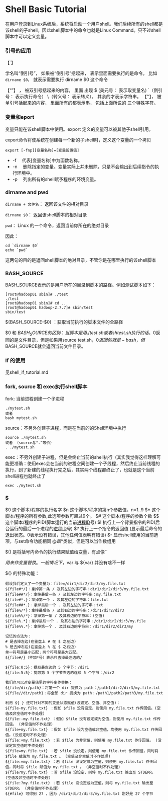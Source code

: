 # Shell Basic Tutorial

在用户登录到Linux系统后，系统将启动一个用户shell。我们后续所有的shell都是该shell的子shell。因此shell脚本中的命令也就是Linux Command。只不过shell脚本中可以定义变量。



### 引号的应用

【`】

 学名叫“倒引号”， 如果被“倒引号”括起来， 表示里面需要执行的是命令。
比如 `dirname $0`， 就表示需要执行  dirname $0 这个命令

【“”】 ， 被双引号括起来的内容， 里面 出现 $ (美元号： 表示取变量名) `（倒引号： 表示执行命令）  \（转义号： 表示转义），  其余的才表示字符串。
【’‘】， 被单引号括起来的内容， 里面所有的都表示串， 包括上面所说的 三个特殊字符。



### 变量和eport

变量只能在该shell脚本中使用。export 定义的变量可以被其他子shell引用。

export命令将使系统在创建每一个新的子shell时，定义这个变量的一个拷贝

```shell
export [-fnp][变量名称]=[变量设置值]
```

- -f 　代表[变量名称]中为函数名称。
- -n 　删除指定的变量。变量实际上并未删除，只是不会输出到后续指令的执行环境中。
- -p 　列出所有的shell赋予程序的环境变量。



### dirname and pwd

`dirname + 文件名`： 返回该文件的相对目录

`dirname $0`： 返回该shell脚本的相对目录

`pwd`： Linux 的一个命令，返回当前你所在的绝对目录



因此： 

```shell
cd `dirname $0`
echo `pwd`
```

这两句的目的是返回shell脚本的绝对目录，不管你是在哪里执行的该shell脚本



### BASH_SOURCE

BASH_SOURCE表示的是用户所在的目录到脚本的路径。例如测试脚本如下：

```shell
[root@hadoop01 sbin]# ./test 
./test
[root@hadoop01 sbin]# cd ..
[root@hadoop01 hadoop-2.7.7]# sbin/test 
sbin/test
```

${BASH_SOURCE-$0} ：获取当前执行的脚本文件的全路径

$0 和 $BASH_SOURCE的区别：当脚本是用./test.sh 或者 sh test.sh执行的话，$0返回的是文件目录，但是如果用source test.sh，$0返回的就是-bash，但$BASH_SOURCE就会返回当前文件目录。



### If 的使用

见shell_if_tutorial.md



### fork, source 和 exec执行shell脚本

fork: 当前进程创建一个子进程

```shell
./mytest.sh
或者
bash mytest.sh
```

source：不另外创建子进程，而是在当前的的Shell环境中执行

```shell
source ./mytest.sh
或者 （source与".”等价）
. ./mytest.sh
```

exec：不另外创建子进程，但是会终止当前的shell执行（其实我觉得这样理解可能更准确：使用exec会在当前的进程空间创建一个子线程，然后终止当前线程的执行，到了新建的线程执行完之后，其实两个线程都终止了，也就是这个当前shell进程也就终止了

```shell
exec ./mytest.sh
```



### $

$0 这个脚本/程序的执行名字
$n 这个脚本/程序的第n个参数值，n=1..9
$* 这个脚本/程序的所有参数,此选项参数可超过9个。
$# 这个脚本/程序的参数个数
$$ 这个脚本/程序的PID(脚本运行的当前[进程ID](https://www.baidu.com/s?wd=进程ID&tn=SE_PcZhidaonwhc_ngpagmjz&rsv_dl=gh_pc_zhidao)号)
$! 执行上一个背景指令的PID(后台运行的最后一个进程的[进程ID](https://www.baidu.com/s?wd=进程ID&tn=SE_PcZhidaonwhc_ngpagmjz&rsv_dl=gh_pc_zhidao)号)
$? 执行上一个指令的返回值 (显示最后命令的退出状态。0表示没有错误，其他任何值表明有错误)
$- 显示shell使用的当前选项，与set命令功能相同
$@ 跟$*类似，但是可以当作数组用



$() 是将括号内命令的执行结果赋值给变量，有点像``

${} 用来作变量替换。一般情况下，$var 与 ${var} 并没有啥不一样

${} 的特殊功能：

```shell
假设我们定义了一个变量为：file=/dir1/dir2/dir3/my.file.txt
${file#*/}：拿掉第一条 / 及其左边的字符串：dir1/dir2/dir3/my.file.txt
${file##*/}：拿掉最后一条 / 及其左边的字符串：my.file.txt
${file#*.}：拿掉第一个 . 及其左边的字符串：file.txt
${file##*.}：拿掉最后一个 . 及其左边的字符串：txt
${file%/*}：拿掉最后条 / 及其右边的字符串：/dir1/dir2/dir3
${file%%/*}：拿掉第一条 / 及其右边的字符串：(空值)
${file%.*}：拿掉最后一个 . 及其右边的字符串：/dir1/dir2/dir3/my.file
${file%%.*}：拿掉第一个 . 及其右边的字符串：/dir1/dir2/dir3/my

记忆的方法为：
# 是去掉左边(在鉴盘上 # 在 $ 之左边)
% 是去掉右边(在鉴盘上 % 在 $ 之右边)
单一符号是最小匹配﹔两个符号是最大匹配。
${file#/}（不加*号）表示只去掉最左边的/

${file:0:5}：提取最左边的 5 个字节：/dir1
${file:5:5}：提取第 5 个字节右边的连续 5 个字节：/dir2

我们也可以对变量值里的字符串作替换：
${file/dir/path}：将第一个 dir 提换为 path：/path1/dir2/dir3/my.file.txt
${file//dir/path}：将全部 dir 提换为 path：/path1/path2/path3/my.file.txt

利用 ${ } 还可针对不同的变量状态赋值(没设定、空值、非空值)： 
${file-my.file.txt} ：假如 $file 没有设定，则使用 my.file.txt 作传回值。(空值及非空值时不作处理) 
${file:-my.file.txt} ：假如 $file 没有设定或为空值，则使用 my.file.txt 作传回值。 (非空值时不作处理)
${file+my.file.txt} ：假如 $file 设为空值或非空值，均使用 my.file.txt 作传回值。(没设定时不作处理)
${file:+my.file.txt} ：若 $file 为非空值，则使用 my.file.txt 作传回值。 (没设定及空值时不作处理)
${file=my.file.txt} ：若 $file 没设定，则使用 my.file.txt 作传回值，同时将 $file 赋值为 my.file.txt 。 (空值及非空值时不作处理)
${file:=my.file.txt} ：若 $file 没设定或为空值，则使用 my.file.txt 作传回值，同时将 $file 赋值为 my.file.txt 。 (非空值时不作处理)
${file?my.file.txt} ：若 $file 没设定，则将 my.file.txt 输出至 STDERR。 (空值及非空值时不作处理)
${file:?my.file.txt} ：若 $file 没设定或为空值，则将 my.file.txt 输出至 STDERR。 (非空值时不作处理)
${#file} 可得到 27 ，因为 /dir1/dir2/dir3/my.file.txt 刚好是 27 个字节
```

